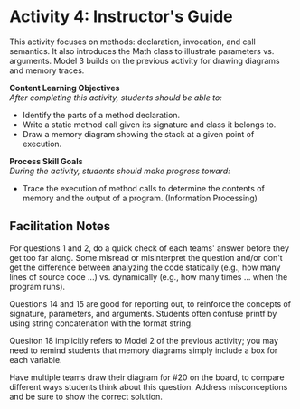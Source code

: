 # Activity 4: Instructor's Guide

This activity focuses on methods: declaration, invocation, and call semantics.
It also introduces the Math class to illustrate parameters vs. arguments.
Model 3 builds on the previous activity for drawing diagrams and memory traces.

**Content Learning Objectives**  
*After completing this activity, students should be able to:*

* Identify the parts of a method declaration.
* Write a static method call given its signature and class it belongs to.
* Draw a memory diagram showing the stack at a given point of execution.

**Process Skill Goals**  
*During the activity, students should make progress toward:*

* Trace the execution of method calls to determine the contents of memory and the output of a program. (Information Processing)


## Facilitation Notes

For questions 1 and 2, do a quick check of each teams' answer before they get too far along.
Some misread or misinterpret the question and/or don't get the difference between analyzing the code statically (e.g., how many lines of source code ...) vs. dynamically (e.g., how many times ... when the program runs).

Questions 14 and 15 are good for reporting out, to reinforce the concepts of signature, parameters, and arguments.
Students often confuse printf by using string concatenation with the format string.

Quesiton 18 implicitly refers to Model 2 of the previous activity; you may need to remind students that memory diagrams simply include a box for each variable.

Have multiple teams draw their diagram for #20 on the board, to compare different ways students think about this question. Address misconceptions and be sure to show the correct solution.
